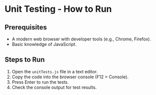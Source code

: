 # Unit Testing - How to Run

## Prerequisites
- A modern web browser with developer tools (e.g., Chrome, Firefox).
- Basic knowledge of JavaScript.

## Steps to Run
1. Open the `unitTests.js` file in a text editor.
2. Copy the code into the browser console (F12 > Console).
3. Press Enter to run the tests.
4. Check the console output for test results.
